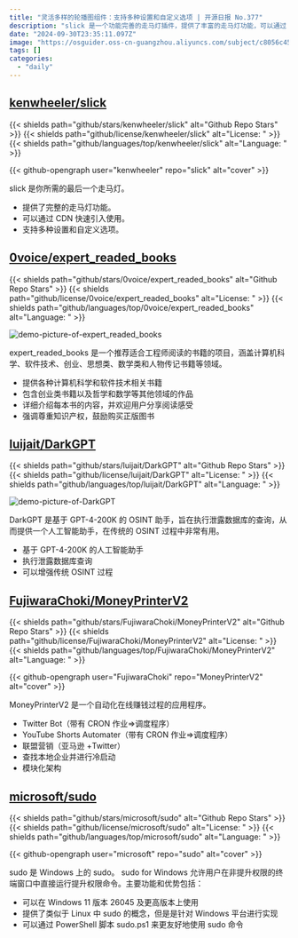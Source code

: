 ```yaml
---
title: "灵活多样的轮播图组件：支持多种设置和自定义选项 | 开源日报 No.377"
description: "slick 是一个功能完善的走马灯插件，提供了丰富的走马灯功能，可以通过 CDN 快速引入，支持多种设置和自定义选项，是你打造网站走马灯的最佳选择！"
date: "2024-09-30T23:35:11.097Z"
image: "https://osguider.oss-cn-guangzhou.aliyuncs.com/subject/c8056c45c3f3c1e75f0f9e3d804d12df.png"
tags: []
categories:
  - "daily"
---
```


## [kenwheeler/slick](https://github.com/kenwheeler/slick)

{{< shields path="github/stars/kenwheeler/slick" alt="Github Repo Stars" >}} {{< shields path="github/license/kenwheeler/slick" alt="License: " >}} {{< shields path="github/languages/top/kenwheeler/slick" alt="Language: " >}}

{{< github-opengraph user="kenwheeler" repo="slick" alt="cover" >}}

slick 是你所需的最后一个走马灯。

- 提供了完整的走马灯功能。
- 可以通过 CDN 快速引入使用。
- 支持多种设置和自定义选项。
  
## [0voice/expert_readed_books](https://github.com/0voice/expert_readed_books)

{{< shields path="github/stars/0voice/expert_readed_books" alt="Github Repo Stars" >}} {{< shields path="github/license/0voice/expert_readed_books" alt="License: " >}} {{< shields path="github/languages/top/0voice/expert_readed_books" alt="Language: " >}}

![demo-picture-of-expert_readed_books](https://static.osguider.com/subject/github/0voice/expert_readed_books/5b59294c55cb3706f1e82895157c1524.png)

expert_readed_books 是一个推荐适合工程师阅读的书籍的项目，涵盖计算机科学、软件技术、创业、思想类、数学类和人物传记书籍等领域。

- 提供各种计算机科学和软件技术相关书籍
- 包含创业类书籍以及哲学和数学等其他领域的作品
- 详细介绍每本书的内容，并欢迎用户分享阅读感受
- 强调尊重知识产权，鼓励购买正版图书
  
## [luijait/DarkGPT](https://github.com/luijait/DarkGPT)

{{< shields path="github/stars/luijait/DarkGPT" alt="Github Repo Stars" >}} {{< shields path="github/license/luijait/DarkGPT" alt="License: " >}} {{< shields path="github/languages/top/luijait/DarkGPT" alt="Language: " >}}

![demo-picture-of-DarkGPT](https://static.osguider.com/subject/github/luijait/DarkGPT/9797fc3a5b72acafc646e2933a1ee82b.jpg)

DarkGPT 是基于 GPT-4-200K 的 OSINT 助手，旨在执行泄露数据库的查询，从而提供一个人工智能助手，在传统的 OSINT 过程中非常有用。

- 基于 GPT-4-200K 的人工智能助手
- 执行泄露数据库查询
- 可以增强传统 OSINT 过程
  
## [FujiwaraChoki/MoneyPrinterV2](https://github.com/FujiwaraChoki/MoneyPrinterV2)

{{< shields path="github/stars/FujiwaraChoki/MoneyPrinterV2" alt="Github Repo Stars" >}} {{< shields path="github/license/FujiwaraChoki/MoneyPrinterV2" alt="License: " >}} {{< shields path="github/languages/top/FujiwaraChoki/MoneyPrinterV2" alt="Language: " >}}

{{< github-opengraph user="FujiwaraChoki" repo="MoneyPrinterV2" alt="cover" >}}

MoneyPrinterV2 是一个自动化在线赚钱过程的应用程序。

- Twitter Bot（带有 CRON 作业=>调度程序）
- YouTube Shorts Automater（带有 CRON 作业=>调度程序）
- 联盟营销（亚马逊 +Twitter）
- 查找本地企业并进行冷启动
- 模块化架构
  
## [microsoft/sudo](https://github.com/microsoft/sudo)

{{< shields path="github/stars/microsoft/sudo" alt="Github Repo Stars" >}} {{< shields path="github/license/microsoft/sudo" alt="License: " >}} {{< shields path="github/languages/top/microsoft/sudo" alt="Language: " >}}

{{< github-opengraph user="microsoft" repo="sudo" alt="cover" >}}

sudo 是 Windows 上的 sudo。
sudo for Windows 允许用户在非提升权限的终端窗口中直接运行提升权限命令。主要功能和优势包括：

- 可以在 Windows 11 版本 26045 及更高版本上使用
- 提供了类似于 Linux 中 sudo 的概念，但是是针对 Windows 平台进行实现
- 可以通过 PowerShell 脚本 sudo.ps1 来更友好地使用 sudo 命令
  
